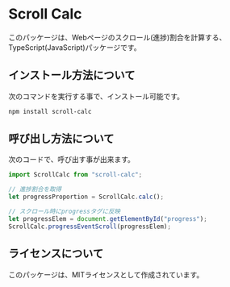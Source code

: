# Scroll Calc

このパッケージは、Webページのスクロール(進捗)割合を計算する、TypeScript(JavaScript)パッケージです。

## インストール方法について

次のコマンドを実行する事で、インストール可能です。

```bash
npm install scroll-calc
```

## 呼び出し方法について

次のコードで、呼び出す事が出来ます。

```javascript
import ScrollCalc from "scroll-calc";

// 進捗割合を取得
let progressProportion = ScrollCalc.calc();

// スクロール時にprogressタグに反映
let progressElem = document.getElementById("progress");
ScrollCalc.progressEventScroll(progressElem);
```

## ライセンスについて

このパッケージは、MITライセンスとして作成されています。
